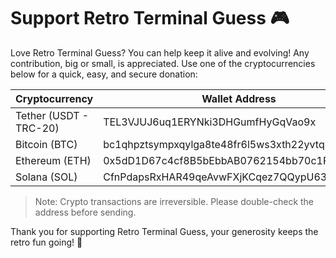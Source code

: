 # Support Retro Terminal Guess 🎮

Love Retro Terminal Guess? You can help keep it alive and evolving! Any contribution, big or small, is appreciated. Use one of the cryptocurrencies below for a quick, easy, and secure donation:

| Cryptocurrency         | Wallet Address                               |
| ---------------------- | -------------------------------------------- |
| Tether (USDT - TRC-20) | TEL3VJUJ6uq1ERYNki3DHGumfHyGqVao9x           |
| Bitcoin (BTC)          | bc1qhpztsympxqylga8te48fr6l5ws3xth22yvtqh7   |
| Ethereum (ETH)         | 0x5dD1D67c4cf8B5bEbbAB0762154bb70c1F937ce2   |
| Solana (SOL)           | CfnPdapsRxHAR49qeAvwFXjKCqez7QQypU63nxTrMpog |

> Note: Crypto transactions are irreversible. Please double-check the address before sending.

Thank you for supporting Retro Terminal Guess, your generosity keeps the retro fun going! 🚀
